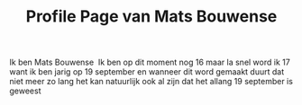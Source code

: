 <style>
  
</style>
<title> Profile Page </title>
<header>
<h1>Profile Page van Mats Bouwense</h1>
</header>
<body>
<p> Ik ben Mats Bouwense <img scr= foto > 
Ik ben op dit moment nog 16 maar la snel word ik 17 want ik ben jarig op 19 september 
en wanneer dit word gemaakt duurt dat niet meer zo lang het kan natuurlijk ook al zijn dat het allang 19 september is geweest 
  </p>
</body>
<footer>

</footer>
